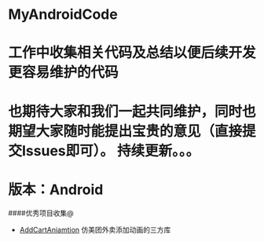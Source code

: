 # MyAndroidCode
# 工作中收集相关代码及总结以便后续开发更容易维护的代码
# 也期待大家和我们一起共同维护，同时也期望大家随时能提出宝贵的意见（直接提交Issues即可）。 持续更新。。。
# 版本：Android

####优秀项目收集@
* [AddCartAniamtion](https://github.com/jlcclidong/AddCartAniamtion) 仿美团外卖添加动画的三方库
